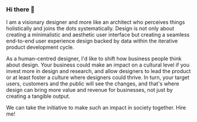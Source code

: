 ### Hi there 👋

I am a visionary designer and more like an architect who perceives things holistically and joins the dots systematically.
Design is not only about creating a minimalistic and aesthetic user interface but creating a seamless end-to-end user experience design backed by data within the iterative product development cycle.

As a human-centred designer, I'd like to shift how business people think about design. Your business could make an impact on a cultural level if you invest more in design and research, and allow designers to lead the product or at least foster a culture where designers could thrive.
In turn, your target users, customers and the public will see the changes, and that's where design can bring more value and revenue for businesses, not just by creating a tangible output.

We can take the initiative to make such an impact in society together.
Hire me!


<!--
**bearcub3/bearcub3** is a ✨ _special_ ✨ repository because its `README.md` (this file) appears on your GitHub profile.

Here are some ideas to get you started:

- 🔭 I’m currently working on ...
- 🌱 I’m currently learning ...
- 👯 I’m looking to collaborate on ...
- 🤔 I’m looking for help with ...
- 💬 Ask me about ...
- 📫 How to reach me: ...
- 😄 Pronouns: ...
- ⚡ Fun fact: ...
-->
